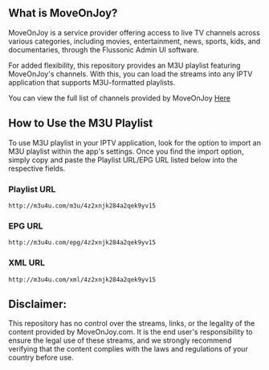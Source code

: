 ## What is MoveOnJoy?

MoveOnJoy is a service provider offering access to live TV channels across various categories, including movies, entertainment, news, sports, kids, and documentaries, through the Flussonic Admin UI software.

For added flexibility, this repository provides an M3U playlist featuring MoveOnJoy's channels. With this, you can load the streams into any IPTV application that supports M3U-formatted playlists.


You can view the full list of channels provided by MoveOnJoy [Here](https://github.com/DisabledAbel/Moveonjoy-m3u-reboot/blob/main/Channel-list)


## How to Use the M3U Playlist

To use M3U playlist in your IPTV application, look for the option to import an M3U playlist within the app's settings. Once you find the import option, simply copy and paste the Playlist URL/EPG URL listed below into the respective fields.

### Playlist URL
    http://m3u4u.com/m3u/4z2xnjk284a2qek9yv15

### EPG URL
    http://m3u4u.com/epg/4z2xnjk284a2qek9yv15

### XML URL
    http://m3u4u.com/xml/4z2xnjk284a2qek9yv15

## Disclaimer:

This repository has no control over the streams, links, or the legality of the content provided by MoveOnJoy.com. It is the end user's responsibility to ensure the legal use of these streams, and we strongly recommend verifying that the content complies with the laws and regulations of your country before use.
